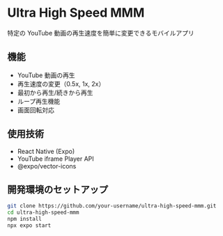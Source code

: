 # Ultra High Speed MMM

特定の YouTube 動画の再生速度を簡単に変更できるモバイルアプリ

## 機能

- YouTube 動画の再生
- 再生速度の変更（0.5x, 1x, 2x）
- 最初から再生/続きから再生
- ループ再生機能
- 画面回転対応

## 使用技術

- React Native (Expo)
- YouTube iframe Player API
- @expo/vector-icons

## 開発環境のセットアップ

```bash
git clone https://github.com/your-username/ultra-high-speed-mmm.git
cd ultra-high-speed-mmm
npm install
npx expo start
```
